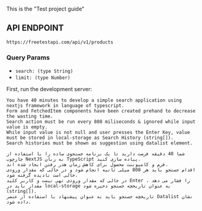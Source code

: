 This is the "Test project guide"

## API ENDPOINT

`https://freetestapi.com/api/v1/products`

### Query Params

- `search: (type String)`
- `limit: (type Number)`

First, run the development server:

```
You have 40 minutes to develop a simple search application using nextjs framework in language of typescript.
Form and FetchedItem components have been created prehand to decrease the wasting time.
Search action must be run every 808 miliseconds & ignored while input value is empty.
While input value is not null and user presses the Enter Key, value must be stored in local-storage as Search History (string[]).
Search histories must be shown as suggestion using datalist element.
```

```
شما 40 دقیقه فرصت دارید تا یک برنامه جستجوی ساده را با استفاده از چارچوب NextJS به زبان TypeScript پیاده سازی کنید.
فرم و کامپوننت محصول برای کاهش زمان هدر رفتن ایجاد شده اند.
اقدام جستجو باید هر 808 میلی ثانیه انجام شود و در حالی که مقدار ورودی خالی است نادیده گرفته شود.
در حالی که مقدار ورودی تهی نیست و کاربر کلید Enter را فشار می دهد ، مقدار باید در local-storage به عنوان تاریخچه جستجو ذخیره شود (string[]).
تاریخچه جستجو باید به عنوان پیشنهاد با استفاده از عنصر Datalist نشان داده شود.
```
